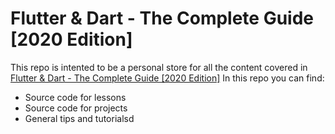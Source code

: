 # Flutter & Dart - The Complete Guide [2020 Edition]

This repo is intented to be a personal store for all the content covered in [Flutter & Dart - The Complete Guide [2020 Edition]](https://www.udemy.com/course/learn-flutter-dart-to-build-ios-android-apps/) In this repo you can find:

- Source code for lessons
- Source code for projects
- General tips and tutorialsd